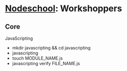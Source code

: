 # [Nodeschool](https://nodeschool.io): Workshoppers

## Core

<p>JavaScripting</p>
<ul>
  <li> mkdir javascripting && cd javascripting</li>
  <li> javascripting</li>
  <li> touch MODULE_NAME.js</li>
  <li> javascripting verify FILE_NAME.js</li>
</ul>
